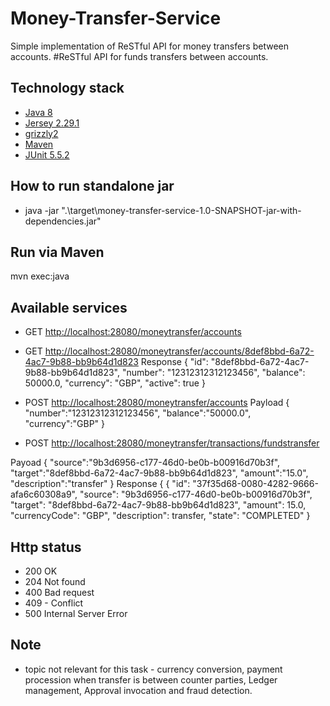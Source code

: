 # Money-Transfer-Service
 Simple implementation of ReSTful API for money transfers between accounts.
#ReSTful API for funds transfers between accounts.


## Technology stack
- [Java 8](https://docs.oracle.com/javase/8/docs/)
- [Jersey 2.29.1](https://eclipse-ee4j.github.io/jersey.github.io/documentation/latest/index.html)
- [grizzly2](https://github.com/jersey/jersey/tree/master/containers/grizzly2-http)
- [Maven](https://maven.apache.org/)
- [JUnit 5.5.2](https://junit.org/junit5/docs/current/user-guide/)

## How to run standalone jar
- java -jar ".\target\money-transfer-service-1.0-SNAPSHOT-jar-with-dependencies.jar"

## Run via Maven
mvn exec:java

## Available services

- GET [http://localhost:28080/moneytransfer/accounts](http://localhost:28080/moneytransfer/accounts)

- GET [http://localhost:28080/moneytransfer/accounts/8def8bbd-6a72-4ac7-9b88-bb9b64d1d823](http://localhost:28080/moneytransfer/accounts/8def8bbd-6a72-4ac7-9b88-bb9b64d1d823)
Response 
{
    "id": "8def8bbd-6a72-4ac7-9b88-bb9b64d1d823",
    "number": "12312312312123456",
    "balance": 50000.0,
    "currency": "GBP",
    "active": true
}

- POST [http://localhost:28080/moneytransfer/accounts](http://localhost:28080/moneytransfer/accounts)
Payload
{
	"number":"12312312312123456",
	"balance":"50000.0",
	"currency":"GBP"
}

- POST [http://localhost:28080/moneytransfer/transactions/fundstransfer](http://localhost:28080/moneytransfer/transactions/fundstransfer)

Payoad
{
	"source":"9b3d6956-c177-46d0-be0b-b00916d70b3f",
	"target":"8def8bbd-6a72-4ac7-9b88-bb9b64d1d823",
	"amount":"15.0",
	"description":"transfer"
}
Response
{
{
    "id": "37f35d68-0080-4282-9666-afa6c60308a9",
    "source": "9b3d6956-c177-46d0-be0b-b00916d70b3f",
    "target": "8def8bbd-6a72-4ac7-9b88-bb9b64d1d823",
    "amount": 15.0,
    "currencyCode": "GBP",
    "description": transfer,
    "state": "COMPLETED"
}


## Http status
- 200 OK
- 204 Not found
- 400 Bad request
- 409 - Conflict
- 500 Internal Server Error

## Note
- topic not relevant for this task - currency conversion, payment procession when transfer is between counter parties, Ledger management, Approval invocation and fraud detection.  

